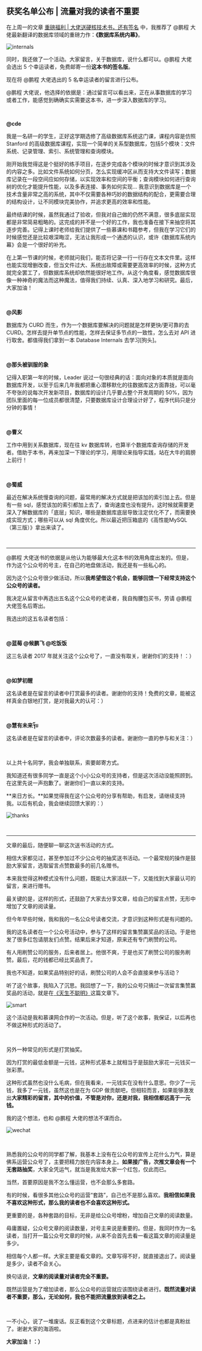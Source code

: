 ## 获奖名单公布 | 流量对我的读者不重要

在上周一的文章 [重磅福利 | 大佬送硬核技术书，还有签名](../2020-06-25/) 中，我推荐了 @鹏程 大佬最新翻译的数据库领域的重磅力作：**《数据库系统内幕》**。

![internals](internals.png)

同时，我还做了一个活动。大家留言，关于数据库，说什么都可以。@鹏程 大佬会选出 5 个幸运读者，免费邮寄一份**这本书的签名版**。

现在将 @鹏程 大佬选出的 5 名幸运读者的留言进行公布。

@鹏程 大佬说，他选择的依据是：通过留言可以看出来，正在从事数据库的学习或者工作，能感觉到确确实实需要这本书，进一步深入数据库的学习。

<br/>

**@cde**

我是一名研一的学生，正好这学期选修了高级数据库系统这门课，课程内容是仿照 Stanford 的高级数据库课程，实现一个简单的关系型数据库，包括5个模块：文件系统、记录管理、索引、系统管理和查询模块。

刚开始我觉得这是个挺好的练手项目，在逐步完成各个模块的时候才意识到其涉及的内容之多。比如文件系统如何分页，怎么实现缓冲区从而支持大文件读写；数据库记录在一段空间应如何存储，以实现效率和空间的平衡；查询模块如何进行查询树的优化才能提升性能，以及多表连接、事务如何实现… 我意识到数据库是一个技术含量非常之高的系统，其中不仅需要各种巧妙的数据结构的配合，更需要合理的结构设计，让不同模块完美协作，并追求更高的效率和性能。

最终结课的时候，虽然我通过了验收，但我对自己做的仍然不满意，很多底层实现都是非常简易粗略的。这完成的并不是一个好的工作，我也准备在接下来抽空将其逐步完善。记得上课时老师给我们提供了一些慕课和书籍参考，但我在学习它们的时候感觉还是比较艰深晦涩，无法让我形成一个通透的认识，或许《数据库系统内幕》会是一个很好的补充。

在上第一节课的时候，老师就问我们，能否将记录一行一行存在文本文件里。这样也能实现增删改查，但当文件过大、系统出故障或需要更高效率的时候，这种方式就完全罢工了，但数据库系统却依然能很好地工作。从这个角度看，感觉数据库很像一种神奇的魔法而这种魔法，值得我们持续、认真、深入地学习和研究。最后，大家加油！

<br/>

**@风影**

数据库为 CURD 而生，作为一个数据库要解决的问题就是怎样更快/更可靠的去 CURD。怎样去提升单节点的性能，怎样去保证多节点的一致性，怎么去对 API 进行取舍。都值得我们拿到一本 Database Internals 去学习[狗头]。

<br/>

**@那头被驯服的象**

记得入职第一年的时候，Leader 说过一句很经典的话：面向对象的本质就是面向数据库开发，以至于后来几年我都把重心潜移默化的往数据库这方面靠拢，可以毫不夸张的说每次开发新项目，数据库的设计几乎要占整个开发周期的 50%，因为团队里面的每一位成员都很清楚，只要数据库设计合理设计好了，程序代码只是分分钟的事情！

<br/>

**@曹义**

工作中用到关系数据库，现在往 kv 数据库转，也算半个数据库查询存储的开发者。借助于本书，再来加深一下理论的学习，用理论来指导实践，站在大牛的肩膀上前行！

<br/>

**@蜀威**

最近在解决系统慢查询的问题，最常用的解决方式就是把该加的索引加上去。但是有一些 sql，感觉该加的索引都加上去了，查询速度也没有提升。这时候就需要更深入了解数据库的「底层」知识，哪些是数据库底层导致注定优化不了，而需要换成实现方式；哪些可以从 sql 角度优化。所以最近把压箱底的《高性能MySQL（第三版）》拿出来读了。

<br/>

---

@鹏程 大佬送书的依据是从他认为能够最大化这本书的效用角度出发的。但是，作为这个公众号的号主，在自己的地盘做活动，我还是有一些私心的。

因为这个公众号很少做活动，所以**我希望借这个机会，能够回馈一下经常支持这个公众号的读者。**

我决定从留言中再选出五名这个公众号的老读者，我自掏腰包买书，劳请 @鹏程 大佬签名后寄出。

我选出的这五名读者包括：

<br/>

**@蓝莓 @候鹏飞 @吃饭饭**

这三名读者 2017 年就关注这个公众号了，一直没有取关，谢谢你们的支持！：）

<br/>

**@如梦初醒**

这名读者是在留言的读者中打赏最多的读者。谢谢你的支持！免费的文章，能被这样真金白银地打赏，是对我最大的认可：）

<br/>

**@慧有未来จุ๊บ**

这名读者是在留言的读者中，评论次数最多的读者。谢谢你一直的参与和关注：）

<br/>

以上共十名同学，我会单独联系，索要邮寄方式。

我知道还有很多同学一直是这个小小公众号的支持者，但是这次活动没能照顾到。在这里先说一声抱歉了。谢谢你们一直以来的支持。

**来日方长。**如果觉得我在这个公众号的分享有帮助，有启发，请继续支持我。以后有机会，我会继续回馈大家的：）

![thanks](thanks.gif)

<br/>

---

文章的最后，随便聊一聊这次送书活动的方式。

相信大家都见过，甚至参加过不少公众号的抽奖送书活动。一个最常规的操作是鼓励大家留言，选取留言点赞数最多的前几名赠书。

本来我觉得这种模式没有什么问题，既能让大家活跃一下，又能找到大家最认可的留言，来进行赠书。

最关键的是，这样的形式，还鼓励了大家去分享文章，给自己的留言点赞，无形中增加了文章的阅读量。

但今年早些时候，我和我的一名公众号读者交流，才意识到这种形式是有问题的。

我的这名读者在一个公众号活动中，参与了这样的留言集赞赢奖品的活动。于是他发了很多红包请朋友们点赞。结果后来才知道，原来还有专门刷赞的公司。

有人用刷赞公司的服务，后来者居上。他很不爽，于是也买了刷赞公司的服务刷赞。最后，花的钱都已经比奖品贵了。

我也不知道，如果奖品特别好的话，刷赞公司的人会不会直接来参与活动？

听了这个故事，我陷入了沉思。我回想了一下，我的公众号只搞过一次留言集赞赢奖品的活动，就是在[《天生不聪明》](../../2018/2018-07-18/)这篇文章下。

![smart](smart.jpg)

这个活动是我和慕课网合作的一次活动。但是，听了这个故事，我保证，以后再也不做这种形式的活动了。

<br/>

另外一种常见的形式是打赏抽奖。

因为打赏的最低金额是一元钱，这种形式基本上就相当于是鼓励大家花一元钱买一张彩票。

这种形式虽然也没什么毛病，但在我看来，一元钱实在没有什么意思。你少了一元钱，我多了一元钱，虽然这也是在为 GDP 做贡献吧，但相较而言，如果能够激发出**大家精彩的留言，其中的价值，不管是对你，还是对我，我相信都远高于一元钱。**

我的这个想法，也和 @鹏程 大佬的想法不谋而合。

![wechat](wechat.jpg)

<br/>

熟悉我的公众号的同学都了解，我基本上没有在公众号的宣传上花什么力气，算是佛系运营公众号了，主要把精力放在内容本身上。**如果接广告，次推文章会有一个无套路抽奖**，大家全凭运气，就当是我发给大家一个红包，仅此而已。

当然，首要原因是我不怎么懂运营，也不会那么多套路。

有的时候，看很多其他公众号的运营“套路”，自己也不是那么喜欢。**我相信如果我不喜欢这种形式，那么我的读者也不会喜欢这种形式。**

更重要的是，各种套路的目标，无非是给公众号增粉，增加自己文章的阅读数量。

毋庸置疑，公众号文章的阅读数量，对号主来说是重要的。但是，我同时作为一名读者，当打开一篇公众号文章的时候，从来不会首先去看一看这篇文章的阅读量是多少。

相信每个人都一样。大家主要是看文章的。文章写得不好，就直接退出了。阅读量是多少，读者不会关心。

换句话说，**文章的阅读量对读者完全不重要。**

既然运营是为了增加读者，那么公众号的运营就应该围绕读者进行。**既然流量对读者不重要，那么，无论如何，我也不能把流量放到读者之上。**

<br/>

一不小心，说了一堆废话。反正看到这个文章标题，点进来的估计也都是真粉丝了。谢谢大家的海涵啦。

**大家加油！：）**